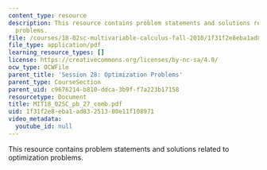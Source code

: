 ```yaml
---
content_type: resource
description: This resource contains problem statements and solutions related to optimization
  problems.
file: /courses/18-02sc-multivariable-calculus-fall-2010/1f31f2e8eba1ad83251380e11f108971_MIT18_02SC_pb_27_comb.pdf
file_type: application/pdf
learning_resource_types: []
license: https://creativecommons.org/licenses/by-nc-sa/4.0/
ocw_type: OCWFile
parent_title: 'Session 28: Optimization Problems'
parent_type: CourseSection
parent_uid: c9676214-b810-ddca-3b9f-f7a223b17158
resourcetype: Document
title: MIT18_02SC_pb_27_comb.pdf
uid: 1f31f2e8-eba1-ad83-2513-80e11f108971
video_metadata:
  youtube_id: null
---
```

This resource contains problem statements and solutions related to optimization problems.